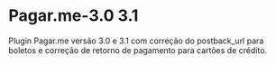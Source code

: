 # Pagar.me-3.0 3.1
Plugin Pagar.me versão 3.0 e 3.1 com correção do postback_url para boletos 
e correção de retorno de pagamento para cartões de crédito. 
